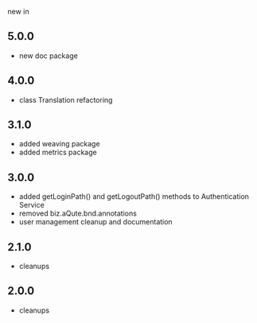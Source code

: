 new in

5.0.0
-----

 * new doc package
 
4.0.0
-----

 * class Translation refactoring

3.1.0
-----

 * added weaving package
 * added metrics package

3.0.0
------

 * added getLoginPath() and getLogoutPath() methods to Authentication Service
 * removed biz.aQute.bnd.annotations
 * user management cleanup and documentation

2.1.0
------

 * cleanups

2.0.0
------

 * cleanups

